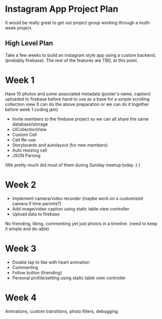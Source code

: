 # Instagram App Project Plan #

It would be really great to get out project group working through a multi-week project.

## High Level Plan ##
Take a few weeks to build an instagram style app using a custom backend, (probably firebase). The rest of the features are TBD, at this point.

# Week 1 #

Have 10 photos and some associated metadata (poster's name, caption) uploaded to firebase before hand to use as a base for a simple scrolling collection view
(I can do the above preparation or we can do it together before week 1 coding jam)
 
 - Invite members to the firebase project so we can all share the same database/storage
 - UICollectionView
 - Custom Cell
 - Cell Re-use
 - Storyboards and autolayout (for new members)
 - Auto resizing cell
 - JSON Parsing

(We pretty much did most of them during Sunday meetup today :) )

# Week 2 #

 - Implement camera/video recorder (maybe work on a customized camera if time permits?)
 - Add image/video caption using static table view controller
 - Upload data to firebase

No friending, liking, commenting yet just photos in a timeline. (need to keep it simple and do-able)

# Week 3 #
 - Double tap to like with heart animation
 - Commenting
 - Follow button (friending)
 - Personal profile/setting using static table view controller

# Week 4 #

Animations, custom transitions, photo filters, debugging
